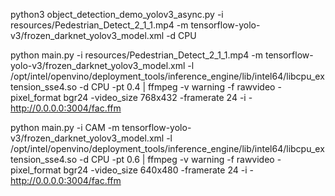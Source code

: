 python3 object_detection_demo_yolov3_async.py -i resources/Pedestrian_Detect_2_1_1.mp4 -m tensorflow-yolo-v3/frozen_darknet_yolov3_model.xml -d CPU


python main.py -i resources/Pedestrian_Detect_2_1_1.mp4 -m tensorflow-yolo-v3/frozen_darknet_yolov3_model.xml -l /opt/intel/openvino/deployment_tools/inference_engine/lib/intel64/libcpu_extension_sse4.so -d CPU -pt 0.4 | ffmpeg -v warning -f rawvideo -pixel_format bgr24 -video_size 768x432 -framerate 24 -i - http://0.0.0.0:3004/fac.ffm


python main.py -i CAM -m tensorflow-yolo-v3/frozen_darknet_yolov3_model.xml -l /opt/intel/openvino/deployment_tools/inference_engine/lib/intel64/libcpu_extension_sse4.so -d CPU -pt 0.6 | ffmpeg -v warning -f rawvideo -pixel_format bgr24 -video_size 640x480 -framerate 24 -i - http://0.0.0.0:3004/fac.ffm